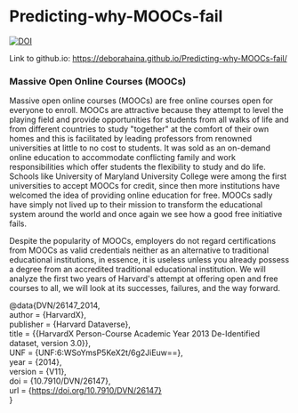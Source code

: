 # Predicting-why-MOOCs-fail

[![DOI](https://zenodo.org/badge/DOI/10.5281/zenodo.4318146.svg)](https://doi.org/10.5281/zenodo.4318146)

Link to github.io: https://deborahaina.github.io/Predicting-why-MOOCs-fail/

### Massive Open Online Courses (MOOCs)

Massive open online courses (MOOCs) are free online courses open for everyone to enroll. MOOCs are attractive because they attempt to level the playing field and provide opportunities for students from all walks of life and from different countries to study "together" at the comfort of their own homes and this is facilitated by leading professors from renowned universities at little to no cost to students. It was sold as an on-demand online education to accommodate conflicting family and work responsibilities which offer students the flexibility to study and do life. Schools like University of Maryland University College were among the first universities to accept MOOCs for credit, since then more institutions have welcomed the idea of providing online education for free. MOOCs sadly have simply not lived up to their mission to transform the educational system around the world and once again we see how a good free initiative fails.

Despite the popularity of MOOCs, employers do not regard certifications from MOOCs as valid credentials neither as an alternative to traditional educational institutions, in essence, it is useless unless you already possess a degree from an accredited traditional educational institution. We will analyze the first two years of Harvard's attempt at offering open and free courses to all, we will look at its successes, failures, and the way forward.


@data{DVN/26147_2014,                                                                       
author = {HarvardX},                                                                                                       
publisher = {Harvard Dataverse},                                                                                                        
title = {{HarvardX Person-Course Academic Year 2013 De-Identified dataset, version 3.0}},                                                    
UNF = {UNF:6:WSoYmsP5KeX2t/6g2JiEuw==},                                                                        
year = {2014},                                                                                 
version = {V11},                                                                                                              
doi = {10.7910/DVN/26147},                                                                                                                         
url = {https://doi.org/10.7910/DVN/26147}                                                                                                          
} 
